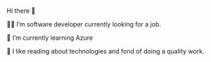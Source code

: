 Hi there 👋

👩‍💻 I’m software developer currently looking for a job.

📕 I’m currently learning Azure

📖 I like reading about technologies and fond of doing a quality work.




